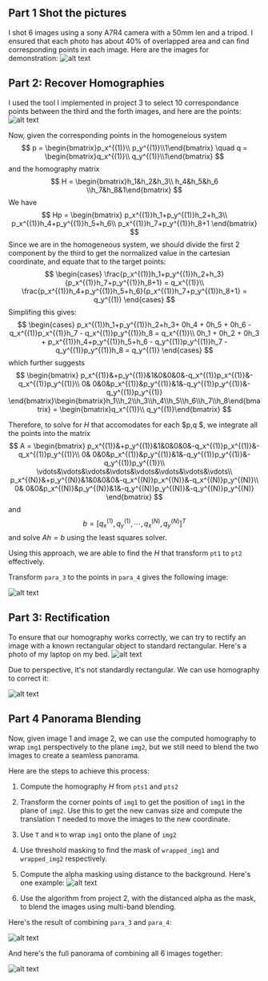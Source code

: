 ## Part 1 Shot the pictures

I shot 6 images using a sony A7R4 camera with a 50mm len and a tripod. I ensured that each photo has about 40% of overlapped area and can find corresponding points in each image.
Here are the images for demonstration:
![alt text](./images/demo.png)

## Part 2: Recover Homographies
I used the tool I implemented in project 3 to select 10 correspondance points between the third and the forth images, and here are the points:
![alt text](./images/points.png)

Now, given the corresponding points in the homogeneious system
$$
p = \begin{bmatrix}p_x^{(1)}\\ p_y^{(1)}\\1\end{bmatrix} \quad q = \begin{bmatrix}q_x^{(1)}\\ q_y^{(1)}\\1\end{bmatrix}
$$
and the homography matrix 
$$
H = \begin{bmatrix}h_1&h_2&h_3\\ h_4&h_5&h_6 \\h_7&h_8&1\end{bmatrix}
$$
We have
$$
Hp = \begin{bmatrix}
p_x^{(1)}h_1+p_y^{(1)}h_2+h_3\\
p_x^{(1)}h_4+p_y^{(1)}h_5+h_6\\
p_x^{(1)}h_7+p_y^{(1)}h_8+1
\end{bmatrix}
$$
Since we are in the homogeneous system, we should divide the first 2 component by the third to get the normalized value in the cartesian coordinate, and equate that to the target points:
$$
\begin{cases}
\frac{p_x^{(1)}h_1+p_y^{(1)}h_2+h_3}{p_x^{(1)}h_7+p_y^{(1)}h_8+1} = q_x^{(1)}\\
\frac{p_x^{(1)}h_4+p_y^{(1)}h_5+h_6}{p_x^{(1)}h_7+p_y^{(1)}h_8+1} = q_y^{(1)}
\end{cases}
$$
Simplifing this gives:
$$
\begin{cases}
p_x^{(1)}h_1+p_y^{(1)}h_2+h_3+ 0h_4 + 0h_5 + 0h_6 - q_x^{(1)}p_x^{(1)}h_7 - q_x^{(1)}p_y^{(1)}h_8 = q_x^{(1)}\\
0h_1 + 0h_2 + 0h_3 + p_x^{(1)}h_4+p_y^{(1)}h_5+h_6 - q_y^{(1)}p_y^{(1)}h_7 - q_y^{(1)}p_y^{(1)}h_8 = q_y^{(1)}
\end{cases}
$$
which further suggests
$$
\begin{bmatrix}
p_x^{(1)}&+p_y^{(1)}&1&0&0&0&-q_x^{(1)}p_x^{(1)}&-q_x^{(1)}p_y^{(1)}\\
0& 0&0&p_x^{(1)}&p_y^{(1)}&1&-q_y^{(1)}p_y^{(1)}&-q_y^{(1)}p_y^{(1)}
\end{bmatrix}\begin{bmatrix}h_1\\h_2\\h_3\\h_4\\h_5\\h_6\\h_7\\h_8\end{bmatrix} = \begin{bmatrix}q_x^{(1)}\\ q_y^{(1)}\end{bmatrix}
$$

Therefore, to solve for $H$ that accomodates for each $p,q  $, we integrate all the points into the matrix
$$
A = \begin{bmatrix}
p_x^{(1)}&+p_y^{(1)}&1&0&0&0&-q_x^{(1)}p_x^{(1)}&-q_x^{(1)}p_y^{(1)}\\
0& 0&0&p_x^{(1)}&p_y^{(1)}&1&-q_y^{(1)}p_y^{(1)}&-q_y^{(1)}p_y^{(1)}\\
\vdots&\vdots&\vdots&\vdots&\vdots&\vdots&\vdots&\vdots\\
p_x^{(N)}&+p_y^{(N)}&1&0&0&0&-q_x^{(N)}p_x^{(N)}&-q_x^{(N)}p_y^{(N)}\\
0& 0&0&p_x^{(N)}&p_y^{(N)}&1&-q_y^{(N)}p_y^{(N)}&-q_y^{(N)}p_y^{(N)}
\end{bmatrix}
$$
and
$$
b = [q_x^{(1)}, q_y^{(1)}, \cdots, q_x^{(N)}, q_y^{(N)}]^{T}
$$
and solve $Ah = b$ using the least squares solver. 

Using this approach, we are able to find the $H$ that transform `pt1` to `pt2` effectively.

Transform `para_3` to the points in `para_4` gives the following image:

![alt text](./images/transform.png)

## Part 3: Rectification

To ensure that our homography works correctly, we can try to rectify an image with a known rectangular object to standard rectangular. Here's a photo of my laptop on my bed. 
![alt text](./images/laptop.png)

Due to perspective, it's not standardly rectangular. We can use homography to correct it:

![alt text](./images/laptop_c.png)

## Part 4 Panorama Blending

Now, given image 1 and image 2, we can use the computed homography to wrap `img1` perspectively to the plane `img2`, but we still need to blend the two images to create a seamless panorama.

Here are the steps to achieve this process:

1. Compute the homography $H$ from `pts1` and `pts2`

2. Transform the corner points of `img1` to get the position of `img1` in the plane of `img2`. Use this to get the new canvas size and compute the translation `T` needed to move the images to the new coordinate.

3. Use `T` and `H` to wrap `img1` onto the plane of `img2`

4. Use threshold masking to find the mask of `wrapped_img1` and `wrapped_img2` respectively.

5. Compute the alpha masking using distance to the background. Here's one example:
![alt text](./images/alpha.png)

6. Use the algorithm from project 2, with the distanced alpha as the mask, to blend the images using multi-band blending.

Here's the result of combining `para_3` and `para_4`:

![alt text](./images/paranoma.jpg)

And here's the full panorama of combining all 6 images together:

![alt text](./images/full.jpg)





